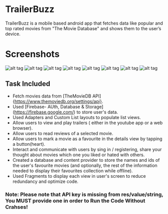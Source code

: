 # **TrailerBuzz**
TrailerBuzz is a mobile based android app that fetches data like popular and top rated movies from "The Movie Database" and shows them to the user’s device.

# **Screenshots**
![alt tag](https://user-images.githubusercontent.com/21064334/33891105-062a8f2e-df7b-11e7-90b6-ebc9cff00ae1.png)  ![alt tag](https://user-images.githubusercontent.com/21064334/33891106-0659db94-df7b-11e7-9750-d14f5059bfb9.png) ![alt tag](https://user-images.githubusercontent.com/21064334/33891107-0688bfea-df7b-11e7-8c69-a46b764a462d.png) ![alt tag](https://user-images.githubusercontent.com/21064334/33891101-05355fc2-df7b-11e7-8ae2-5cf38af95891.png)  ![alt tag](https://user-images.githubusercontent.com/21064334/33891109-06f0ee4e-df7b-11e7-9fee-5518ac355fd8.png)  ![alt tag](https://user-images.githubusercontent.com/21064334/33891110-0732cb8e-df7b-11e7-9fe8-8842289de692.png)  ![alt tag](https://user-images.githubusercontent.com/21064334/33891108-06b5ca80-df7b-11e7-9c69-b61c08495730.png)  ![alt tag](https://user-images.githubusercontent.com/21064334/33891102-056a8d6e-df7b-11e7-9504-eaed4e59bf35.png)



## Task Included
* Fetch movies data from [TheMovieDB API] {https://www.themoviedb.org/settings/api}.
* Used [Firebase- AUth, Database & Storage] (https://firebase.google.com/) to store user's data.
* Used Adapters and Custom List layouts to populate list views.
* Allow users to view and play trailers ( either in the youtube app or a web browser).
* Allow users to read reviews of a selected movie.
* Allow users to mark a movie as a favourite in the details view by tapping a button(heart).
* Interact and communicate with users by sing in / registering, share your thought about movies which one you liked or hated with others. 
* Created a database and content provider to store the names and ids of the user's favourite movies (and optionally, the rest of the information needed to display their favourites collection while offline).
* Used Fragments to display each view in user's screen to reduce redundancy and optimize code.


### Note: Please note that API key is missing from res/value/string, You MUST provide one in order to Run the Code Without Crahses!
